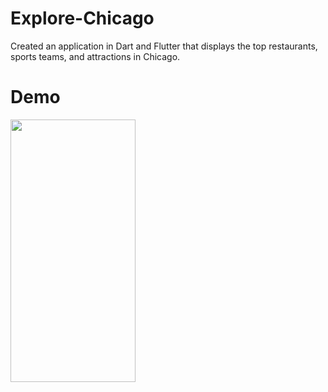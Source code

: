 # Explore-Chicago
Created an application in Dart and Flutter that displays the top restaurants, sports teams, and attractions in Chicago.

# Demo
<img src="https://media.giphy.com/media/v1.Y2lkPTc5MGI3NjExODBjcXRmcW1ydXFwcm9mcWRiZG5vOXE0ZGltNGZtcmsxYWs5bjF1ZCZlcD12MV9pbnRlcm5hbF9naWZfYnlfaWQmY3Q9Zw/r4TZqlrYCoJEwqtXCk/giphy.gif" width="200" height="420" />

